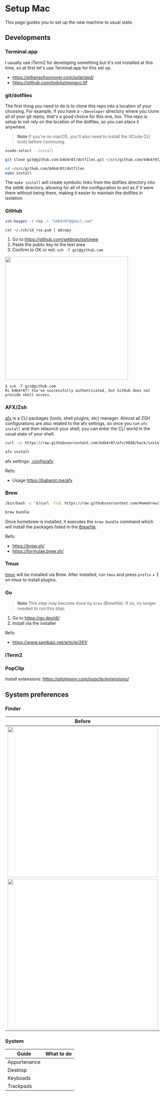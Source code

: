 # Setup Mac

This page guides you to set up the new machine to usual state.

## Developments

### Terminal.app

I usually use iTerm2 for developing something but it's not installed at this time, so at first let's use Terminal.app for this set up.

- https://ethanschoonover.com/solarized/
- https://github.com/todylu/monaco.ttf

### git/dotfiles

The first thing you need to do is to clone this repo into a location of your choosing. For example, if you have a `~/Developer` directory where you clone all of your git repos, that's a good choice for this one, too. This repo is setup to not rely on the location of the dotfiles, so you can place it anywhere.

> **Note**
> If you're on macOS, you'll also need to install the XCode CLI tools before continuing.

```bash
xcode-select --install
```

```bash
git clone git@github.com:b4b4r07/dotfiles.git ~/src/github.com/b4b4r07/dotfiles
```

```bash
cd ~/src/github.com/b4b4r07/dotfiles
make install
```

The `make install` will create symbolic links from the dotfiles directory into the `$HOME` directory, allowing for all of the configuration to *act* as if it were there without being there, making it easier to maintain the dotfiles in isolation.

### GitHub

```bash
ssh-keygen -t rsa -C "b4b4r07@gmail.com"
```

```bash
cat ~/.ssh/id_rsa.pub | pbcopy
```

1. Go to https://github.com/settings/ssh/new
2. Paste the public key to the text area
3. Confirm to OK or not: `ssh -T git@github.com`

<img width="400" alt="" src="https://user-images.githubusercontent.com/4442708/222950511-ec47abf9-f307-497d-83eb-7907524d9868.png">

```console
$ ssh -T git@github.com
Hi b4b4r07! You've successfully authenticated, but GitHub does not provide shell access.
```

### AFX/Zsh

[afx](https://github.com/b4b4r07/afx/) is a CLI packages (tools, shell plugins, etc) manager. Almost all ZSH configurations are also related to the afx settings, so once you run `afx install` and then relaunch your shell, you can enter the CLI world in the usual state of your shell.

```bash
curl -sL https://raw.githubusercontent.com/b4b4r07/afx/HEAD/hack/install | bash
```

```bash
afx install
```

afx settings: [.config/afx](https://github.com/b4b4r07/dotfiles/tree/HEAD/.config/afx)

Refs:

- Usage https://babarot.me/afx

### Brew

```bash
/bin/bash -c "$(curl -fsSL https://raw.githubusercontent.com/Homebrew/install/master/install.sh)"
```

```bash
brew bundle
```

Once homebrew is installed, it executes the `brew bundle` command which will install the packages listed in the [Brewfile](https://github.com/b4b4r07/dotfiles/blob/HEAD/Brewfile).

Refs:

- https://brew.sh/
- https://formulae.brew.sh/

### Tmux

[tmux](https://github.com/tmux/tmux) will be installed via Brew. After installed, run `tmux` and press `prefix` + <kbd>I</kbd> on tmux to install plugins.

### Go

> **Note**
> This step may become done by `brew` (Brewfile). If so, no longer needed to run this step.

1. Go to https://go.dev/dl/
2. Install via the installer

Refs:

- https://www.sambaiz.net/article/261/

### iTerm2

### PopClip

Install extensions: https://pilotmoon.com/popclip/extensions/



## System preferences

### Finder

Before | After
---|---
<img width="489" alt="" src="https://user-images.githubusercontent.com/4442708/222951896-61c9eb8f-fbf0-475d-a10a-912ab9af86fa.png"> | <img width="" alt="" src="https://user-images.githubusercontent.com/4442708/222951917-0876e2ab-9257-41f7-be18-8abb1f1e6867.png">
<img width="489" alt="" src="https://user-images.githubusercontent.com/4442708/222951931-0c907c26-1a0d-4851-ad86-3d15eb16149c.png"> | <img width="" alt="" src="https://user-images.githubusercontent.com/4442708/222951934-b87f3d70-22dd-42bf-8a99-6efee863eea3.png">

### System

Guide | What to do
---|---
Appurtenance | <img width="" alt="" src="https://user-images.githubusercontent.com/4442708/222952001-52c98d18-ae81-4292-a3fa-4a5b88be042c.png">
Desktop | <img width="" alt="" src="https://user-images.githubusercontent.com/4442708/222952030-5126f748-46b1-4c46-a7b2-39a6095a6f7b.png"> <img width="" alt="" src="https://user-images.githubusercontent.com/4442708/222952032-48f614d2-c470-4607-adaa-d3140d58f353.png"> <img width="" alt="" src="https://user-images.githubusercontent.com/4442708/222952035-97e23fad-a009-48ec-8728-7dd31fe4feab.png">
Keyboads | <img width="" alt="" src="https://user-images.githubusercontent.com/4442708/222952088-fc8a521a-26ae-4dd7-9933-f473ef132ea0.png"> <img width="" alt="" src="https://user-images.githubusercontent.com/4442708/222952089-55d8a3fb-8883-4207-b0dc-12bc2f017306.png">
Trackpads | <img width="" alt="" src="https://user-images.githubusercontent.com/4442708/222952106-bdfbba95-8b26-4451-bc21-4f0f91c45095.png">



